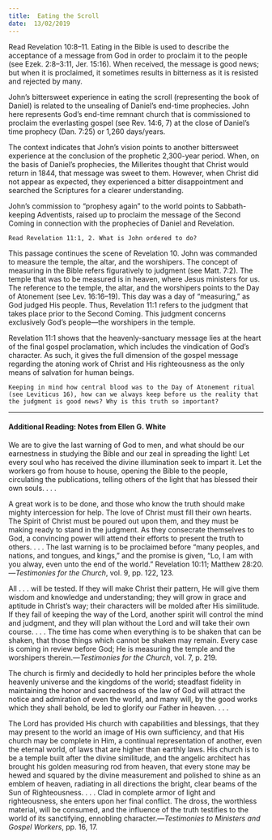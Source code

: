 ```yaml
---
title:  Eating the Scroll
date:  13/02/2019
---
```


Read Revelation 10:8–11. Eating in the Bible is used to describe the acceptance of a message from God in order to proclaim it to the people (see Ezek. 2:8–3:11, Jer. 15:16). When received, the message is good news; but when it is proclaimed, it sometimes results in bitterness as it is resisted and rejected by many.

John’s bittersweet experience in eating the scroll (representing the book of Daniel) is related to the unsealing of Daniel’s end-time prophecies. John here represents God’s end-time remnant church that is commissioned to proclaim the everlasting gospel (see Rev. 14:6, 7) at the close of Daniel’s time prophecy (Dan. 7:25) or 1,260 days/years.

The context indicates that John’s vision points to another bittersweet experience at the conclusion of the prophetic 2,300-year period. When, on the basis of Daniel’s prophecies, the Millerites thought that Christ would return in 1844, that message was sweet to them. However, when Christ did not appear as expected, they experienced a bitter disappointment and searched the Scriptures for a clearer understanding.

John’s commission to “prophesy again” to the world points to Sabbath-keeping Adventists, raised up to proclaim the message of the Second Coming in connection with the prophecies of Daniel and Revelation.

`Read Revelation 11:1, 2. What is John ordered to do?`

This passage continues the scene of Revelation 10. John was commanded to measure the temple, the altar, and the worshipers. The concept of measuring in the Bible refers figuratively to judgment (see Matt. 7:2). The temple that was to be measured is in heaven, where Jesus ministers for us. The reference to the temple, the altar, and the worshipers points to the Day of Atonement (see Lev. 16:16–19). This day was a day of “measuring,” as God judged His people. Thus, Revelation 11:1 refers to the judgment that takes place prior to the Second Coming. This judgment concerns exclusively God’s people—the worshipers in the temple.

Revelation 11:1 shows that the heavenly-sanctuary message lies at the heart of the final gospel proclamation, which includes the vindication of God’s character. As such, it gives the full dimension of the gospel message regarding the atoning work of Christ and His righteousness as the only means of salvation for human beings.

`Keeping in mind how central blood was to the Day of Atonement ritual (see Leviticus 16), how can we always keep before us the reality that the judgment is good news? Why is this truth so important?`

---

#### Additional Reading: Notes from Ellen G. White

We are to give the last warning of God to men, and what should be our earnestness in studying the Bible and our zeal in spreading the light! Let every soul who has received the divine illumination seek to impart it. Let the workers go from house to house, opening the Bible to the people, circulating the publications, telling others of the light that has blessed their own souls. . . .

A great work is to be done, and those who know the truth should make mighty intercession for help. The love of Christ must fill their own hearts. The Spirit of Christ must be poured out upon them, and they must be making ready to stand in the judgment. As they consecrate themselves to God, a convincing power will attend their efforts to present the truth to others. . . . The last warning is to be proclaimed before “many peoples, and nations, and tongues, and kings,” and the promise is given, “Lo, I am with you alway, even unto the end of the world.” Revelation 10:11; Matthew 28:20.—_Testimonies for the Church_, vol. 9, pp. 122, 123.

All . . . will be tested. If they will make Christ their pattern, He will give them wisdom and knowledge and understanding; they will grow in grace and aptitude in Christ’s way; their characters will be molded after His similitude. If they fail of keeping the way of the Lord, another spirit will control the mind and judgment, and they will plan without the Lord and will take their own course. . . . The time has come when everything is to be shaken that can be shaken, that those things which cannot be shaken may remain. Every case is coming in review before God; He is measuring the temple and the worshipers therein.—_Testimonies for the Church_, vol. 7, p. 219.

The church is firmly and decidedly to hold her principles before the whole heavenly universe and the kingdoms of the world; steadfast fidelity in maintaining the honor and sacredness of the law of God will attract the notice and admiration of even the world, and many will, by the good works which they shall behold, be led to glorify our Father in heaven. . . .

The Lord has provided His church with capabilities and blessings, that they may present to the world an image of His own sufficiency, and that His church may be complete in Him, a continual representation of another, even the eternal world, of laws that are higher than earthly laws. His church is to be a temple built after the divine similitude, and the angelic architect has brought his golden measuring rod from heaven, that every stone may be hewed and squared by the divine measurement and polished to shine as an emblem of heaven, radiating in all directions the bright, clear beams of the Sun of Righteousness. . . . Clad in complete armor of light and righteousness, she enters upon her final conflict. The dross, the worthless material, will be consumed, and the influence of the truth testifies to the world of its sanctifying, ennobling character.—_Testimonies to Ministers and Gospel Workers_, pp. 16, 17.
